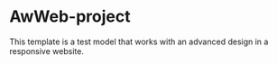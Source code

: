 # AwWeb-project
This template is a test model that works with an advanced design in a responsive website.
